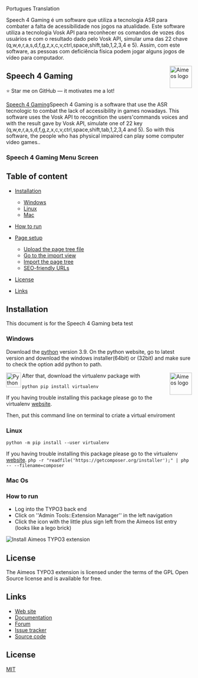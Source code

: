 
Portugues Translation

Speech 4 Gaming é um software que utiliza a tecnologia ASR para combater a falta de acessibilidade nos jogos na atualidade. 
Este software utiliza a tecnologia Vosk API para reconhecer os comandos de vozes dos usuários e com o resultado dado pelo Vosk API, simular uma das 
22 chave (q,w,e,r,a,s,d,f,g,z,x,c,v,ctrl,space,shift,tab,1,2,3,4 e 5). Assim, com este software, as pessoas com deficiência física podem jogar alguns jogos de vídeo para computador.

<img src="https://aimeos.org/fileadmin/template/icons/logo.png" alt="Aimeos logo" title="Aimeos" align="right" height="60" />


## Speech 4 Gaming

:star: Star me on GitHub — it motivates me a lot!

[Speech 4 Gaming](https://aimeos.org/TYPO3)Speech 4 Gaming is a software that use the ASR tecnologic to combat the lack of accessibility in games nowadays. 
This software uses the Vosk API to recognition the users'commands voices and with the result gave by Vosk API, simulate one of 
22 key (q,w,e,r,a,s,d,f,g,z,x,c,v,ctrl,space,shift,tab,1,2,3,4 and 5). So with this software, the people who has physical impaired can play some computer video games..

### Speech 4 Gaming Menu Screen

## Table of content

- [Installation](#installation)
    - [Windows](#Windows)
    - [Linux](#Linux)
    - [Mac](#Mac)
- [How to run](#How-to-run)
    
- [Page setup](#page-setup)
    - [Upload the page tree file](#upload-the-page-tree-file)
    - [Go to the import view](#go-to-the-import-view)
    - [Import the page tree](#import-the-page-tree)
    - [SEO-friendly URLs](#seo-friendly-urls)
- [License](#license)
- [Links](#links)

## Installation

This document is for the Speech 4 Gaming beta test  

### Windows

Download the [python](https://www.python.org/downloads/windows/) version 3.9. On the python website, go to latest version and download the windows installer(64bit) or (32bit) and make sure to check the option add python to path. 

<img src="https://drive.google.com/file/d/1mqDiaYM5B7jW8ooyjuDkvhsAVoGzdzRu/view" alt="Python Windows" title="Python Download" align="left" height="40" />
<img src="https://drive.google.com/file/d/1mqDiaYM5B7jW8ooyjuDkvhsAVoGzdzRu/view" alt="Aimeos logo" title="Aimeos" align="right" height="60" />
After that, download the virtualenv package with 

`python pip install virtualenv`

If you having trouble installing this package please go to the virtualenv [website](https://virtualenv.pypa.io/en/latest/installation.html).

Then, put this command line on terminal to criate a virtual enviroment

### Linux

`python -m pip install --user virtualenv`

If you having trouble installing this package please go to the virtualenv [website](https://virtualenv.pypa.io/en/latest/installation.html).
`php -r "readfile('https://getcomposer.org/installer');" | php -- --filename=composer`



### Mac Os


### How to run

* Log into the TYPO3 back end
* Click on ''Admin Tools::Extension Manager'' in the left navigation
* Click the icon with the little plus sign left from the Aimeos list entry (looks like a lego brick)

![Install Aimeos TYPO3 extension](https://aimeos.org/docs/images/Aimeos-typo3-extmngr-install.png)

## License

The Aimeos TYPO3 extension is licensed under the terms of the GPL Open Source
license and is available for free.

## Links

* [Web site](https://aimeos.org/integrations/typo3-shop-extension/)
* [Documentation](https://aimeos.org/docs/TYPO3)
* [Forum](https://aimeos.org/help/typo3-extension-f16/)
* [Issue tracker](https://github.com/aimeos/aimeos-typo3/issues)
* [Source code](https://github.com/aimeos/aimeos-typo3)

## License
[MIT](https://choosealicense.com/licenses/mit/)
